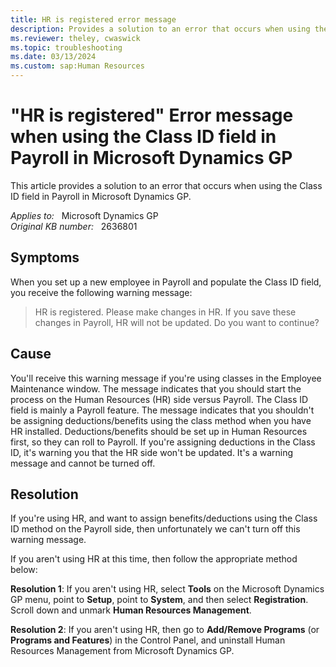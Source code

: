 ```yaml
---
title: HR is registered error message
description: Provides a solution to an error that occurs when using the Class ID field in Payroll in Microsoft Dynamics GP.
ms.reviewer: theley, cwaswick 
ms.topic: troubleshooting
ms.date: 03/13/2024
ms.custom: sap:Human Resources
---
```

# "HR is registered" Error message when using the Class ID field in Payroll in Microsoft Dynamics GP

This article provides a solution to an error that occurs when using the Class ID field in Payroll in Microsoft Dynamics GP.

_Applies to:_ &nbsp; Microsoft Dynamics GP  
_Original KB number:_ &nbsp; 2636801

## Symptoms

When you set up a new employee in Payroll and populate the Class ID field, you receive the following warning message:

> HR is registered. Please make changes in HR. If you save these changes in Payroll, HR will not be updated. Do you want to continue?

## Cause

You'll receive this warning message if you're using classes in the Employee Maintenance window. The message indicates that you should start the process on the Human Resources (HR) side versus Payroll. The Class ID field is mainly a Payroll feature. The message indicates that you shouldn't be assigning deductions/benefits using the class method when you have HR installed. Deductions/benefits should be set up in Human Resources first, so they can roll to Payroll. If you're assigning deductions in the Class ID, it's warning you that the HR side won't be updated. It's a warning message and cannot be turned off.

## Resolution

If you're using HR, and want to assign benefits/deductions using the Class ID method on the Payroll side, then unfortunately we can't turn off this warning message.

If you aren't using HR at this time, then follow the appropriate method below:

**Resolution 1**: If you aren't using HR, select **Tools** on the Microsoft Dynamics GP menu, point to **Setup**, point to **System**,  and then select **Registration**. Scroll down and unmark **Human Resources Management**.

**Resolution 2**: If you aren't using HR, then go to **Add/Remove Programs** (or **Programs and Features**) in the Control Panel, and uninstall Human Resources Management from Microsoft Dynamics GP.
